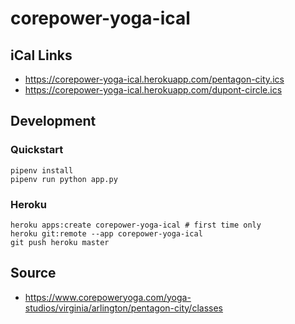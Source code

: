 # corepower-yoga-ical

## iCal Links

- https://corepower-yoga-ical.herokuapp.com/pentagon-city.ics
- https://corepower-yoga-ical.herokuapp.com/dupont-circle.ics

## Development

### Quickstart
```
pipenv install
pipenv run python app.py
```

### Heroku
```
heroku apps:create corepower-yoga-ical # first time only
heroku git:remote --app corepower-yoga-ical
git push heroku master
```

## Source

- https://www.corepoweryoga.com/yoga-studios/virginia/arlington/pentagon-city/classes